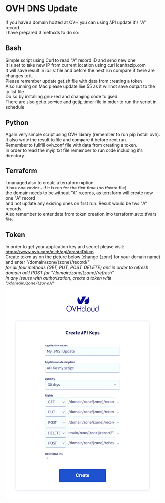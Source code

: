# OVH DNS Update
If you have a domain hosted at OVH you can using API update it's "A" record. <br>
I have prepared 3 methods to do so: <br>

## Bash
Simple script using Curl to read "A" record ID and send new one <br>
It is set to take new IP from current location using curl icanhazip.com <br>
It will save result in ip.list file and before the next run compare if there are changes to it. <br>
Please remember update get.sh file with data from creating a token<br>
Also running on Mac please update line 55 as it will not save output to the ip.list file <br>
Do so by installing gnu-sed and changing code to gsed <br>
There are also getip.service and getip.timer file in order to run the script in schedule <br>
## Python
Again very simple script using OVH library (remember to run pip install ovh). <br>
It also write the result to file and compare it before next run. <br>
Remember to fullfill ovh.conf file with data from creating a token. <br>
In order to read the myip.txt file remember to run code including it's directory. <br>
## Terraform
I managed also to create a terraform option. <br>
It has one caviot - if it is run for the first time (no tfstate file) <br>
the domain needs to be without "A" records, as terraform will create new one "A" record <br> and not update any existing ones on first run. Result would be two "A" records. <br>
Also remember to enter data from token creation into terraform.auto.tfvars file.<br>

## Token
In order to get your application key and secret please visit: https://www.ovh.com/auth/api/createToken <br>
Create token as on the picture below (change {zone} for your domain name) and enter "/domain/zone/{zone}/record/*" <br>
for all four methods (GET, PUT, POST, DELETE) and in order to refresh domain add POST for "/domain/zone/{zone}/refresh" <br>
In any issues with authorization, create a token with "/domain/zone/{zone}/*"
![Token image](token.jpg "Token")